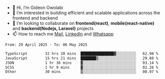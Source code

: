 - 👋 Hi, I’m Gideon Owolabi
- 👀 I’m interested in building efficient and scalable applications across the frontend and backend
- 💞️ I’m looking to collaborate on <b>frontend(react)</b>, <b>mobile(react-native)</b> and <b>backend(Nodejs, Laravel)</b> projects
- 📫 How to reach me <a href="mailto:gideoniyin2021@gmail.com">Mail</a>, <a href="https://www.linkedin.com/in/gideon-owolabi-9b667a232/">LinkedIn</a> and <a href="https://wa.me/2348055377085">Whatsapp</a>

<!---
gude1/gude1 is a ✨ special ✨ repository because its `README.md` (this file) appears on your GitHub profile.
You can click the Preview link to take a look at your changes.
--->

<!--START_SECTION:waka-->

```txt
From: 29 April 2025 - To: 06 May 2025

TypeScript        32 hrs 20 mins  ███████████████▓░░░░░░░░░   62.98 %
JavaScript        15 hrs 21 mins  ███████▒░░░░░░░░░░░░░░░░░   29.88 %
JSON              1 hr 36 mins    ▓░░░░░░░░░░░░░░░░░░░░░░░░   03.14 %
SCSS              1 hr 9 mins     ▓░░░░░░░░░░░░░░░░░░░░░░░░   02.26 %
Other             30 mins         ▒░░░░░░░░░░░░░░░░░░░░░░░░   00.97 %
```

<!--END_SECTION:waka-->
